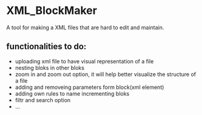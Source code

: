 # XML_BlockMaker
A tool for making a XML files that are hard to edit and maintain.

## functionalities to do:
- uploading xml file to have visual representation of a file
- nesting bloks in other bloks
- zoom in and zoom out option, it will help better visualize the structure of a file
- adding and removeing parameters form block(xml element)
- adding own rules to name incrementing bloks
- filtr and search option
- ...
